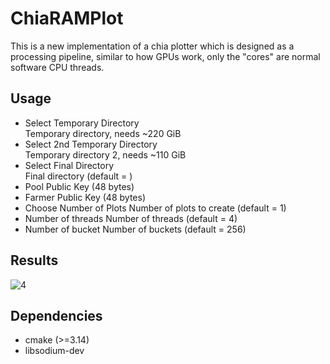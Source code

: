 # ChiaRAMPlot
This is a new implementation of a chia plotter which is designed as a processing pipeline, similar to how GPUs work, only the "cores" are normal software CPU threads.
## Usage

  * Select Temporary Directory   
    Temporary directory, needs ~220 GiB
  * Select 2nd Temporary Directory   
    Temporary directory 2, needs ~110 GiB
  * Select Final Directory  
    Final directory (default = <tmpdir>)
  * Pool Public Key (48 bytes)
  * Farmer Public Key (48 bytes)
  * Choose Number of Plots
    Number of plots to create (default = 1)
  * Number of threads
    Number of threads (default = 4)
  * Number of bucket 
    Number of buckets (default = 256)
 
## Results
![4](https://user-images.githubusercontent.com/86047703/122366502-267aa200-cf4b-11eb-97bc-aeb9c97a68cf.PNG)
 
## Dependencies
* cmake (>=3.14)
* libsodium-dev
